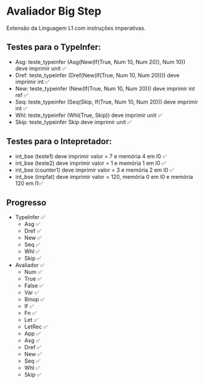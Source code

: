 # Avaliador Big Step

Extensão da Linguagem L1 com instruções imperativas.

## Testes para o TypeInfer:

- Asg: teste_typeinfer (Asg(New(If(True, Num 10, Num 20)), Num 10)) deve imprimir unit ✅
- Dref: teste_typeinfer (Dref(New(If(True, Num 10, Num 20)))) deve imprimir int ✅
- New: teste_typeinfer (New(If(True, Num 10, Num 20))) deve imprimir int ref ✅
- Seq: teste_typeinfer (Seq(Skip, If(True, Num 10, Num 20))) deve imprimir int ✅
- Whl: teste_typeinfer (Whl(True, Skip)) deve imprimir unit ✅
- Skip: teste_typeinfer Skip deve imprimir unit ✅

## Testes para o Intepretador:

- int_bse (teste1) deve imprimir valor = 7 e memória 4 em l0 ✅
- int_bse (teste2) deve imprimir valor = 1 e memória 1 em l0 ✅
- int_bse (counter1) deve imprimir valor = 3 e memória 2 em l0 ✅
- int_bse (impfat) deve imprimir valor = 120, memória 0 em l0 e memória 120 em l1✅

## Progresso

- TypeInfer ✅
  - Asg ✅ 
  - Dref ✅
  - New ✅
  - Seq ✅
  - Whl ✅
  - Skip ✅
- Avaliador ✅
  - Num ✅
  - True ✅
  - False ✅
  - Var ✅
  - Binop ✅
  - If ✅
  - Fn ✅
  - Let ✅
  - LetRec ✅
  - App ✅
  - Asg ✅ 
  - Dref ✅
  - New ✅
  - Seq ✅
  - Whl ✅
  - Skip ✅
